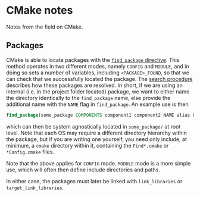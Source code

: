 # CMake notes
Notes from the field on CMake.

## Packages
CMake is able to locate packages with the [`find_package` directive](https://cmake.org/cmake/help/v3.19/command/find_package.html). This method operates in two different modes, namely `CONFIG` and `MODULE`, and in doing so sets a number of variables, including `<PACKAGE>_FOUND`, so that we can check that we successfully located the package. The [search procedure](https://cmake.org/cmake/help/v3.19/command/find_package.html#search-procedure) describes how these packages are resolved. In short, if we are using an internal (i.e. in the project folder located) package, we want to either name the directory identically to the `find_package` name, else provide the additional name with the `NAME` flag in `find_package`. An example use is then

```cmake
find_package(some_package COMPONENTS component1 component2 NAME alias REQUIRED)
```
which can then be system agnostically located in `some_package/` at root level. Note that each OS may require a different directory hierarchy within the package, but if you are writing one yourself, you need only include, at minimum, a `cmake` directory within it, containing the `Find*.cmake` or `*Config.cmake` files.

Note that the above applies for `CONFIG` mode. `MODULE` mode is a more simple use, which will often then define include directories and paths.

In either case, the packages must later be linked with `link_libraries` or `target_link_libraries`.
